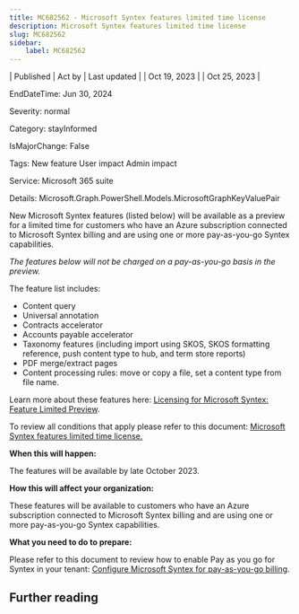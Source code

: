 ```yaml
---
title: MC682562 - Microsoft Syntex features limited time license
description: Microsoft Syntex features limited time license
slug: MC682562
sidebar:
    label: MC682562
---
```


| Published | Act by | Last updated |
| Oct 19, 2023 |  | Oct 25, 2023 |

EndDateTime: Jun 30, 2024

Severity: normal

Category: stayInformed

IsMajorChange: False

Tags: New feature User impact Admin impact

Service: Microsoft 365 suite

Details: Microsoft.Graph.PowerShell.Models.MicrosoftGraphKeyValuePair

<p>New Microsoft Syntex features (listed below) will be available as a preview for a limited time for customers who have an Azure subscription connected to Microsoft Syntex billing and are using one or more pay-as-you-go Syntex capabilities.</p><p><i style="">The features below will not be charged on a pay-as-you-go basis in the preview.</i></p><p>
</p>
<p>The feature list includes:<br></p><ul><li>Content query<br></li><li>Universal annotation
</li><li>Contracts accelerator
</li><li>Accounts payable accelerator
</li><li>Taxonomy features (including import using SKOS, SKOS formatting reference, push content type to hub, and term store reports)
</li><li>PDF merge/extract pages
</li><li>Content processing rules: move or copy a file, set a content type from file name.</li></ul><p>Learn more about these features here: <a href="https://learn.microsoft.com/en-us/microsoft-365/syntex/syntex-licensing#feature-limited-preview" target="_blank">Licensing for Microsoft Syntex: Feature Limited Preview</a>.<br></p><p>To review all conditions that apply please refer to this document: <a href="https://learn.microsoft.com/en-us/microsoft-365/syntex/feature-limited-license" target="_blank">Microsoft Syntex features limited time license.</a></p><p><b>When this will happen:</b><br></p>

<p>The features will be available by late October 2023.&nbsp;<br></p><p><b>How this will affect your organization:</b><br></p>

<p>These features will be available to customers who have an Azure subscription connected to Microsoft Syntex billing and are using one or more pay-as-you-go Syntex capabilities.</p><p><b>What you need to do to prepare:</b><br></p>
<p>Please refer to this document to review how to enable Pay as you go for Syntex in your tenant: <a href="https://learn.microsoft.com/en-us/microsoft-365/syntex/syntex-azure-billing" target="_blank">Configure Microsoft Syntex for pay-as-you-go billing</a>.</p>

## Further reading
